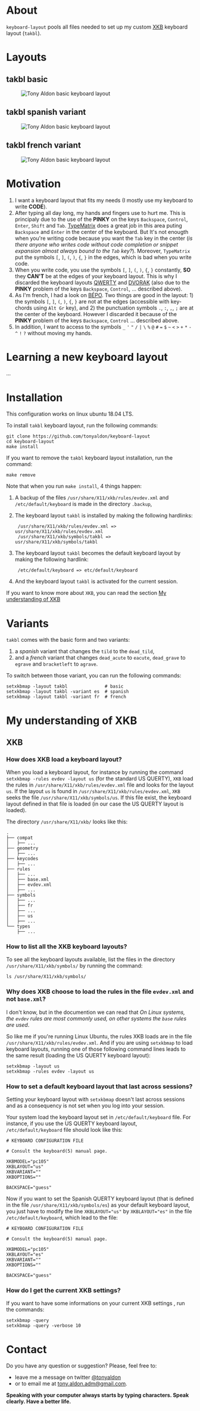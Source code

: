 # About

`keyboard-layout` pools all files needed to set up my custom
[XKB](https://wiki.archlinux.org/index.php/X_keyboard_extension)
keyboard layout (`takbl`).

# Layouts

## takbl basic

<p align="center">
	<figure>
	<img src="takbl-basic.svg" alt="Tony Aldon basic keyboard layout " title="Tony Aldon (kbl basic)">
	</figure>
<p/>

## takbl spanish variant

<p align="center">
	<figure>
	<img src="takbl-basic-es.svg" alt="Tony Aldon basic keyboard layout " title="Tony Aldon (kbl spanish)">
	</figure>
<p/>

## takbl french variant

<p align="center">
	<figure>
	<img src="takbl-basic-fr.svg" alt="Tony Aldon basic keyboard layout " title="Tony Aldon (kbl french)">
	</figure>
<p/>

# Motivation

1. I want a keyboard layout that fits my needs (I mostly use my
   keyboard to write **CODE**).
2. After typing all day long, my hands and fingers use to hurt me.
   This is principaly due to the use of the **PINKY** on the keys
   `Backspace`, `Control`, `Enter`, `Shift` and `Tab`.
   [TypeMatrix](http://www.typematrix.com/) does a great job in this
   area puting `Backspace` and `Enter` in the center of the
   keyboard.  But It's not enougth when you're writing code because
   you want the `Tab` key in the center (_is there anyone who writes
   code without code completion or snippet expansion almost always
   bound to the `Tab` key?_).  Moreover, `TypeMatrix` put the symbols
   `[`, `]`, `(`, `)`, `{`, `}` in the edges, which is bad when you
   write code.
3. When you write code, you use the symbols `[`, `]`, `(`, `)`, `{`,
   `}` constantly, **SO** they **CAN'T** be at the edges of your
   keyboard layout.  This is why I discarded the keyboard layouts
   [QWERTY](https://en.wikipedia.org/wiki/QWERTY) and
   [DVORAK](https://en.wikipedia.org/wiki/Dvorak_keyboard_layout)
   (also due to the **PINKY** problem of the keys `Backspace`,
   `Control`, ... described above).
4. As I'm french, I had a look on
  [BÉPO](https://en.wikipedia.org/wiki/B%C3%89PO).  Two things are
  good in the layout: 1) the symbols `[`, `]`, `(`, `)`, `{`, `}` are
  not at the edges (accessible with key-chords using `Alt Gr` key), and 2)
  the punctuation symbols `.`, `:`, `,`, `;` are at the center of the
  keyboard.  However I discarded it because of the **PINKY** problem
  of the keys `Backspace`, `Control` ... described above.
5. In addition, I want to access to the symbols `_` `'` `"` `/`
   `|` `\` `%` `@` `#` `=` `$` `~` `<` `>` `+` `*` `-`
   `^` `!` `?` without moving my hands.

# Learning a new keyboard layout
...
# Installation

This configuration works on linux ubuntu 18.04 LTS.

To install `takbl` keyboard layout, run the following commands:

	git clone https://github.com/tonyaldon/keyboard-layout
	cd keyboard-layout
	make install

If you want to remove the `takbl` keyboard layout installation, run
the command:

	make remove

Note that when you run `make install`, 4 things happen:
1. A backup of the files `/usr/share/X11/xkb/rules/evdev.xml` and
   `/etc/default/keyboard` is made in the directory `.backup`,
2. The keyboard layout `takbl` is installed by making the following
   hardlinks:

        /usr/share/X11/xkb/rules/evdev.xml => usr/share/X11/xkb/rules/evdev.xml
        /usr/share/X11/xkb/symbols/takbl => usr/share/X11/xkb/symbols/takbl

3. The keyboard layout `takbl` becomes the default keyboard layout by
   making the following hardlink:

        /etc/default/keyboard => etc/default/keyboard

4. And the keyboard layout `takbl` is activated for the current session.

If you want to know more about `XKB`, you can read the section [My
understanding of XKB](#my-understanding-of-xkb)

# Variants

`takbl` comes with the basic form and two variants:
1. a *spanish* variant that changes the `tild` to the `dead_tild`,
2. and a *french* variant that changes `dead_acute` to `eacute`,
   `dead_grave` to `egrave` and `bracketleft` to `agrave`.

To switch between those variant, you can run the following commands:

	setxkbmap -layout takbl              # basic
	setxkbmap -layout takbl -variant es  # spanish
	setxkbmap -layout takbl -variant fr  # french

# My understanding of XKB

## XKB

### How does XKB load a keyboard layout?

When you load a keyboard layout, for instance by running the command
`setxkbmap -rules evdev -layout us` (for the standard US QUERTY),
`XKB` load the rules in `/usr/share/X11/xkb/rules/evdev.xml` file and
looks for the layout `us`.  If the layout `us` is found in
`/usr/share/X11/xkb/rules/evdev.xml`, `XKB` seeks the file
`/usr/share/X11/xkb/symbols/us`.  If this file exist, the keyboard
layout defined in that file is loaded (in our case the US QUERTY
layout is loaded).

The directory `/usr/share/X11/xkb/` looks like this:

```
.
├── compat
│   ├── ...
├── geometry
│   ├── ...
├── keycodes
│   ├── ...
├── rules
│   ├── ...
│   ├── base.xml
│   ├── evdev.xml
│   ├── ...
├── symbols
│   ├── ...
│   ├── fr
│   ├── ...
│   ├── us
│   ├── ...
└── types
    ├── ...
```

### How to list all the XKB keyboard layouts?

To see all the keyboard layouts available, list the files in the directory
`/usr/share/X11/xkb/symbols/` by running the command:

	ls /usr/share/X11/xkb/symbols/

### Why does XKB choose to load the rules in the file `evdev.xml` and not `base.xml`?

I don't know, but in the documention we can read that *On Linux
systems, the `evdev` rules are most commonly used, on other systems
the `base` rules are used*.

So like me if you're running Linux Ubuntu, the rules XKB loads are
in the file `/usr/share/X11/xkb/rules/evdev.xml`.  And if you are
using `setxkbmap` to load keyboard layouts, running one of those
following command lines leads to the same result (loading the US
QUERTY keyboard layout):

	setxkbmap -layout us
	setxkbmap -rules evdev -layout us

### How to set a default keyboard layout that last across sessions?

Setting your keyboard layout with `setxkbmap` doesn't last across
sessions and as a consequency is not set when you log into your
session.

Your system load the keyboard layout set in `/etc/default/keyboard`
file.  For instance, if you use the US QUERTY keyboard layout,
`/etc/default/keyboard` file should look like this:

```
# KEYBOARD CONFIGURATION FILE

# Consult the keyboard(5) manual page.

XKBMODEL="pc105"
XKBLAYOUT="us"
XKBVARIANT=""
XKBOPTIONS=""

BACKSPACE="guess"
```

Now if you want to set the Spanish QUERTY keyboard layout (that is defined in the file
`/usr/share/X11/xkb/symbols/es`) as your default keyboard layout, you
just have to modify the line `XKBLAYOUT="us"` by `XKBLAYOUT="es"` in
the file `/etc/default/keyboard`, which lead to the file:

```
# KEYBOARD CONFIGURATION FILE

# Consult the keyboard(5) manual page.

XKBMODEL="pc105"
XKBLAYOUT="es"
XKBVARIANT=""
XKBOPTIONS=""

BACKSPACE="guess"
```


### How do I get the current XKB settings?

If you want to have some informations on your current XKB settings ,
run the commands:

    setxkbmap -query
    setxkbmap -query -verbose 10

# Contact

Do you have any question or suggestion? Please, feel free to:
* leave me a message on twitter <a
href="http://www.twitter.com/tonyaldon">@tonyaldon</a>
* or to email me at tony.aldon.adm@gmail.com.

**Speaking with your computer always starts by typing
characters. Speak clearly. Have a better life.**
